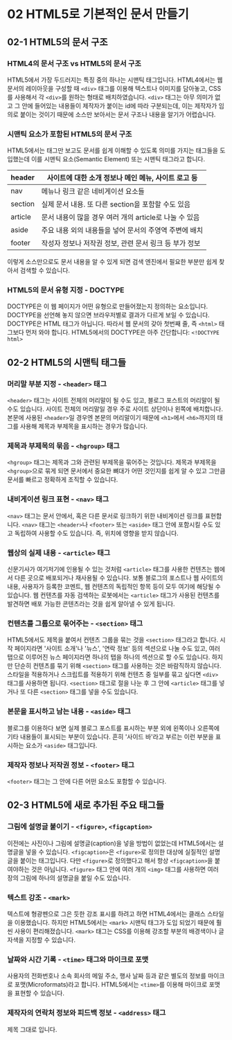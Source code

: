 # 02 HTML5로 기본적인 문서 만들기

## 02-1 HTML5의 문서 구조

### HTML4의 문서 구조 vs HTML5의 문서 구조
HTML5에서 가장 두드러지는 특징 중의 하나는 시맨틱 태그입니다.
HTML4에서는 웹 문서의 레이아웃을 구성할 때 `<div>` 태그를 이용해 텍스트나 이미지를 담아놓고, CSS를 사용해서 각 `<div>`를 원하는 형태로 배치하였습니다. `<div>` 태그는 아무 의미가 없고 그 안에 들어있는 내용들이 제작자가 붙이는 id에 따라 구분되는데, 이는 제작자가 임의로 붙이는 것이기 때문에 소스만 보아서는 문서 구조나 내용을 알기가 어렵습니다.

### 시맨틱 요소가 포함된 HTML5의 문서 구조
HTML5에서는 태그만 보고도 문서를 쉽게 이해할 수 있도록 의미를 가지는 태그들을 도입했는데 이를 시맨틱 요소(Semantic Element) 또는 시맨틱 태그라고 합니다.

| header | 사이트에 대한 소개 정보나 메인 메뉴, 사이트 로고 등 |
| --- | --- |
| nav | 메뉴나 링크 같은 네비게이션 요소들 |
| section | 실제 문서 내용. 또 다른 section을 포함할 수도 있음 |
| article | 문서 내용이 많을 경우 여러 개의 article로 나눌 수 있음 |
| aside | 주요 내용 외의 내용들을 넣어 문서의 주영역 주변에 배치 |
| footer | 작성자 정보나 저작권 정보, 관련 문서 링크 등 부가 정보 |

이렇게 소스만으로도 문서 내용을 알 수 있게 되면 검색 엔진에서 필요한 부분만 쉽게 찾아서 검색할 수 있습니다.

### HTML5의 문서 유형 지정 - DOCTYPE
DOCTYPE은 이 웹 페이지가 어떤 유형으로 만들어졌는지 정의하는 요소입니다. DOCTYPE을 선언해 놓지 않으면 브라우저별로 결과가 다르게 보일 수 있습니다.
DOCTYPE은 HTML 태그가 아닙니다. 따라서 웹 문서의 갖아 첫번째 줄, 즉 `<html>` 태그보다 먼저 와야 합니다. HTML5에서의 DOCTYPE은 아주 간단합니다: `<!DOCTYPE html>`

## 02-2 HTML5의 시맨틱 태그들

### 머리말 부분 지정 - `<header>` 태그
`<header>` 태그는 사이트 전체의 머리말이 될 수도 있고, 블로그 포스트의 머리말이 될 수도 있습니다.
사이트 전체의 머리말일 경우 주로 사이트 상단이나 왼쪽에 배치합니다.
본문에 사용된 `<header>`일 경우엔 본문의 머리말이기 때문에 `<h1>`에서 `<h6>`까지의 태그를 사용해 제목과 부제목을 표시하는 경우가 많습니다.

### 제목과 부제목의 묶음 - `<hgroup>` 태그
`<hgroup>` 태그는 제목과 그와 관련된 부제목을 묶어주는 것입니다. 제목과 부제목을 `<hgroup>`으로 묶게 되면 문서에서 중요한 뼈대가 어떤 것인지를 쉽게 알 수 있고 그만큼 문서를 빠르고 정확하게 조직할 수 있습니다.

### 내비게이션 링크 표현 - `<nav>` 태그
`<nav>` 태그는 문서 안에서, 혹은 다른 문서로 링크하기 위한 내비게이션 링크를 표현합니다. `<nav>` 태그는 `<header>`나 `<footer>` 또는 `<aside>` 태그 안에 포함시킬 수도 있고 독립하여 사용할 수도 있습니다. 즉, 위치에 영향을 받지 않습니다.

### 웹상의 실제 내용 - `<article>` 태그
신문기사가 여기저기에 인용될 수 있는 것처럼 `<article>` 태그를 사용한 컨텐츠는 웹에서 다른 곳으로 배포되거나 재사용될 수 있습니다. 보통 블로그의 포스트나 웹 사이트의 내용, 사용자가 등록한 코멘트, 웹 컨텐츠의 독립적인 항목 등이 모두 여기에 해당될 수 있습니다. 웹 컨텐츠를 자동 검색하는 로봇에서는 `<article>` 태그가 사용된 컨텐츠를 발견하면 배포 가능한 콘텐츠라는 것을 쉽게 알아낼 수 있게 됩니다.

### 컨텐츠를 그룹으로 묶어주는 - `<section>` 태그
HTML5에서도 제목을 붙여서 컨텐츠 그룹을 묶는 것을 `<section>` 태그라고 합니다. 시작 페이지라면 '사이트 소개'나 '뉴스', '연락 정보' 등의 섹션으로 나눌 수도 있고, 여러 탭으로 이루어진 뉴스 페이지라면 하나의 탭을 하나의 섹션으로 할 수도 있습니다.
하지만 단순히 컨텐츠를 묶기 위해 `<section>` 태그를 사용하는 것은 바람직하지 않습니다. 스타일을 적용하거나 스크립트를 적용하기 위해 컨텐츠 중 일부를 묶고 싶다면 `<div>` 태그를 사용하면 됩니다.
`<section>` 태그로 절을 나눈 후 그 안에 `<article>` 태그를 넣거나 또 다른 `<section>` 태그를 넣을 수도 있습니다.

### 본문을 표시하고 남는 내용 - `<aside>` 태그
블로그를 이용하다 보면 실제 블로그 포스트를 표시하는 부분 외에 왼쪽이나 오른쪽에 기타 내용들이 표시되는 부분이 있습니다. 흔히 '사이드 바'라고 부르는 이런 부분을 표시하는 요소가 `<aside>` 태그입니다.

### 제작자 정보나 저작권 정보 - `<footer>` 태그
`<footer>` 태그는 그 안에 다른 어떤 요소도 포함할 수 있습니다.

## 02-3 HTML5에 새로 추가된 주요 태그들

### 그림에 설명글 붙이기 - `<figure>`, `<figcaption>`
이전에는 사진이나 그림에 설명글(caption)을 넣을 방법이 없었는데 HTML5에서는 설명글을 넣을 수 있습니다. `<figcaption>`은 `<figure>`로 정의한 대상에 실질적인 설명글을 붙이는 태그입니다. 다만 `<figure>`로 정의했다고 해서 항상 `<figcaption>`을 붙여야하는 것은 아닙니다.
`<figure>` 태그 안에 여러 개의 `<img>` 태그를 사용하면 여러 장의 그림에 하나의 설명글을 붙일 수도 있습니다.

### 텍스트 강조 - `<mark>`
텍스트에 형광펜으로 그은 듯한 강조 표시를 하려고 하면 HTML4에서는 클래스 스타일을 이용했습니다. 하지만 HTML5에서는 `<mark>` 시맨틱 태그가 도입 되었기 때문에 훨씬 사용이 편리해졌습니다. `<mark>` 태그는 CSS를 이용해 강조할 부분의 배경색이나 글자색을 지정할 수 있습니다.

### 날짜와 시간 기록 - `<time>` 태그와 마이크로 포맷
사용자의 전화번호나 소속 회사의 메일 주소, 행사 날짜 등과 같은 별도의 정보를 마이크로 포맷(Microformats)라고 합니다. HTML5에서는 `<time>`를 이용해 마이크로 포맷을 표현할 수 있습니다.

### 제작자의 연락처 정보와 피드백 정보 - `<address>` 태그
제목 그대로 입니다.